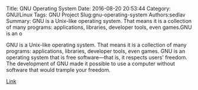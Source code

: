 Title: GNU Operating System
Date: 2016-08-20 20:53:44
Category: GNU/Linux
Tags: GNU Project
Slug:gnu-operating-system
Authors:sedlav
Summary: GNU is a Unix-like operating system. That means it is a collection of many programs: applications, libraries, developer tools, even games.GNU is an o

GNU is a Unix-like operating system. That means it is a collection of many programs: applications, libraries, developer tools, even games.
GNU is an operating system that is free software—that is, it respects users' freedom. The development of GNU made it possible to use a computer without software that would trample your freedom.

[Link](https://www.gnu.org/)
